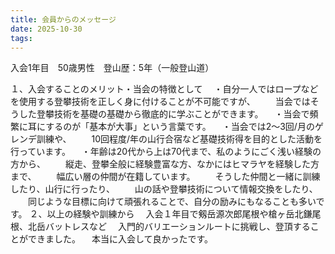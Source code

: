 ```yaml
---
title: 会員からのメッセージ
date: 2025-10-30
tags:
---
```


入会1年目　50歳男性　登山歴：5年（一般登山道）

１、入会することのメリット・当会の特徴として
　・自分一人ではロープなどを使用する登攀技術を正しく身に付けることが不可能ですが、
　　当会ではそうした登攀技術を基礎の基礎から徹底的に学ぶことができます。
　・当会で頻繁に耳にするのが「基本が大事」という言葉です。
　・当会では2～3回/月のゲレンデ訓練や、
　　10回程度/年の山行合宿など基礎技術得を目的とした活動を行っています。
　・年齢は20代から上は70代まで、私のようにごく浅い経験の方から、
　　縦走、登攀全般に経験豊富な方、なかにはヒマラヤを経験した方まで、
　　幅広い層の仲間が在籍しています。
　　そうした仲間と一緒に訓練したり、山行に行ったり、
　　山の話や登攀技術について情報交換をしたり、
　　同じような目標に向けて頑張れることで、自分の励みにもなることも多いです。
２、以上の経験や訓練から
　入会１年目で剱岳源次郎尾根や槍ヶ岳北鎌尾根、北岳バットレスなど
　入門的バリエーションルートに挑戦し、登頂することができました。
　本当に入会して良かったです。
